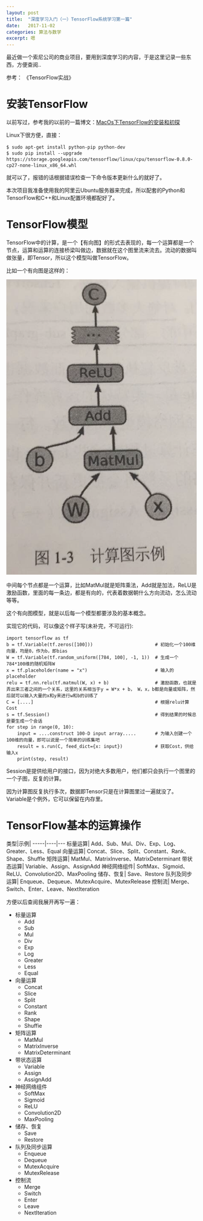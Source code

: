```yaml
---
layout: post
title:  "深度学习入门（一）TensorFlow系统学习第一篇"
date:   2017-11-02
categories: 算法与数学
excerpt: 嗯
---
```

<script src="https://cdnjs.cloudflare.com/ajax/libs/mathjax/2.7.1/MathJax.js?config=default" id=""></script>

最近做一个索尼公司的商业项目，要用到深度学习的内容，于是这里记录一些东西，方便查阅..

参考： 《TensorFlow实战》

# 安装TensorFlow

以前写过，参考我的以前的一篇博文：[MacOs下TensorFlow的安装和初探](http://www.ecohnoch.cn/2017/01/20/shuxue17/)

Linux下很方便，直接：

```
$ sudo apt-get install python-pip python-dev
$ sudo pip install --upgrade https://storage.googleapis.com/tensorflow/linux/cpu/tensorflow-0.8.0-cp27-none-linux_x86_64.whl
```

就可以了，报错的话根据错误检查一下命令版本更新什么的就好了。

本次项目我准备使用我的阿里云Ubuntu服务器来完成，所以配套的Python和TensorFlow和C++和Linux配置环境都配好了。

# TensorFlow模型

TensorFlow中的计算，是一个【有向图】的形式去表现的，每一个运算都是一个节点，运算和运算的连接桥梁叫做边，数据就在这个图里流来流去。流动的数据叫做张量，即Tensor，所以这个模型叫做TensorFlow。

比如一个有向图是这样的：

![image](/img/tf1.png)

中间每个节点都是一个运算，比如MatMul就是矩阵乘法，Add就是加法，ReLU是激励函数，里面的每一条边，都是有向的，代表着数据朝什么方向流动，怎么流动等等。

这个有向图模型，就是以后每一个模型都要涉及的基本概念。

实现它的代码，可以像这个样子写(未补完，不可运行):

```
import tensorflow as tf
b = tf.Variable(tf.zeros([100]))                       # 初始化一个100维向量，均是0，作为b，即bias
W = tf.Variable(tf.random_uniform([784, 100], -1, 1))  # 生成一个784*100维的随机矩阵W
x = tf.placeholder(name = "x")                         # 输入的placeholder
relu = tf.nn.relu(tf.matmul(W, x) + b)                 # 激励函数，也就是弄出来三者之间的一个关系，这里的关系相当于y = W*x + b， W，x，b都是向量或矩阵，然后就可以输入大量的x和y来进行w和b的训练了
C = [....]											   # 根据relu计算Cost
s = tf.Session()									   # 得到结果的时候总是要生成一个会话
for step in range(0, 10):
	input = ....construct 100-D input array.....	   # 为输入创建一个100维的向量，即可以说是一个简单的训练集吧
	result = s.run(C, feed_dict={x: input})			   # 获取Cost，供给输入x
	print(step, result)
```

Session是提供给用户的接口，因为对绝大多数用户，他们都只会执行一个图里的一个子图，反复的计算。

因为计算图反复执行多次，数据即Tensor只是在计算图里过一遍就没了。Variable是个例外，它可以保留在内存里。

# TensorFlow基本的运算操作

类型|示例|
-----|----|---
标量运算| Add、Sub、Mul、Div、Exp、Log、Greater、Less、Equal
向量运算| Concat、Slice、Split、Constant、Rank、Shape、Shuffle
矩阵运算| MatMul、MatrixInverse、MatrixDeterminant
带状态运算| Variable、Assign、AssignAdd
神经网络组件| SoftMax、Sigmoid、ReLU、Convolution2D、MaxPooling
储存、恢复| Save、Restore
队列及同步运算| Enqueue、Dequeue、MutexAcquire、MutexRelease
控制流| Merge、Switch、Enter、Leave、NextIteration

方便以后查阅我展开再写一遍：

* 标量运算
	* Add
	* Sub
	* Mul
	* Div
	* Exp
	* Log
	* Greater
	* Less
	* Equal
* 向量运算
	* Concat
	* Slice
	* Split
	* Constant
	* Rank
	* Shape
	* Shuffie
* 矩阵运算
	* MatMul
	* MatrixInverse
	* MatrixDeterminant
* 带状态运算
	* Variable
	* Assign
	* AssignAdd
* 神经网络组件
	* SoftMax
	* Sigmoid
	* ReLU
	* Convolution2D
	* MaxPooling
* 储存、恢复
	* Save
	* Restore
* 队列及同步运算
	* Enqueue
	* Dequeue
	* MutexAcquire
	* MutexRelease
* 控制流
	* Merge
	* Switch
	* Enter
	* Leave
	* NextIteration






